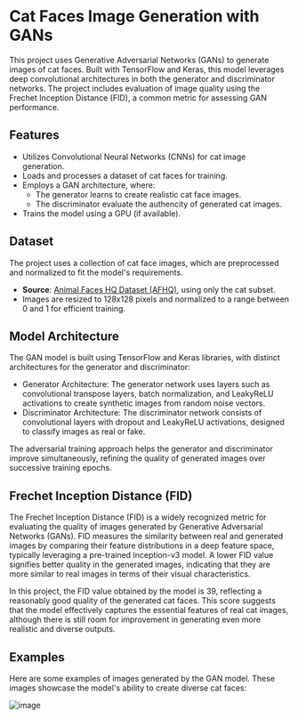 # Cat Faces Image Generation with GANs

This project uses Generative Adversarial Networks (GANs) to generate images of cat faces. Built with TensorFlow and Keras, this model leverages deep convolutional architectures in both the generator and discriminator networks. The project includes evaluation of image quality using the Frechet Inception Distance (FID), a common metric for assessing GAN performance.

## Features

- Utilizes Convolutional Neural Networks (CNNs) for cat image generation.
- Loads and processes a dataset of cat faces for training.
- Employs a GAN architecture, where:
    - The generator learns to create realistic cat face images.
    - The discriminator evaluate the authencity of generated cat images.
- Trains the model using a GPU (if available).

## Dataset
The project uses a collection of cat face images, which are preprocessed and normalized to fit the model's requirements.

- **Source**: [Animal Faces HQ Dataset (AFHQ)](https://github.com/clovaai/stargan-v2/tree/master), using only the cat subset.
- Images are resized to 128x128 pixels and normalized to a range between 0 and 1 for efficient training.

## Model Architecture

The GAN model is built using TensorFlow and Keras libraries, with distinct architectures for the generator and discriminator:

- Generator Architecture: The generator network uses layers such as convolutional transpose layers, batch normalization, and LeakyReLU activations to create synthetic images from random noise vectors.
- Discriminator Architecture: The discriminator network consists of convolutional layers with dropout and LeakyReLU activations, designed to classify images as real or fake.

The adversarial training approach helps the generator and discriminator improve simultaneously, refining the quality of generated images over successive training epochs.

## Frechet Inception Distance (FID)

The Frechet Inception Distance (FID) is a widely recognized metric for evaluating the quality of images generated by Generative Adversarial Networks (GANs). FID measures the similarity between real and generated images by comparing their feature distributions in a deep feature space, typically leveraging a pre-trained Inception-v3 model. A lower FID value signifies better quality in the generated images, indicating that they are more similar to real images in terms of their visual characteristics.

In this project, the FID value obtained by the model is 39, reflecting a reasonably good quality of the generated cat faces. This score suggests that the model effectively captures the essential features of real cat images, although there is still room for improvement in generating even more realistic and diverse outputs.

## Examples

Here are some examples of images generated by the GAN model. These images showcase the model's ability to create diverse cat faces:

![image](https://github.com/user-attachments/assets/2e60eef8-af58-41ad-81d4-8029df2fd063)
